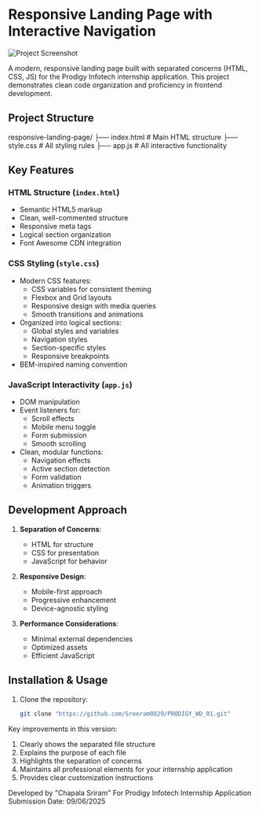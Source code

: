 # Responsive Landing Page with Interactive Navigation

![Project Screenshot](https://i.imgur.com/JfTdFOh.png)

A modern, responsive landing page built with separated concerns (HTML, CSS, JS) for the Prodigy Infotech internship application. This project demonstrates clean code organization and proficiency in frontend development.

## Project Structure
responsive-landing-page/
├── index.html # Main HTML structure
├── style.css # All styling rules
├── app.js # All interactive functionality

## Key Features

### HTML Structure (`index.html`)
- Semantic HTML5 markup
- Clean, well-commented structure
- Responsive meta tags
- Logical section organization
- Font Awesome CDN integration

### CSS Styling (`style.css`)
- Modern CSS features:
  - CSS variables for consistent theming
  - Flexbox and Grid layouts
  - Responsive design with media queries
  - Smooth transitions and animations
- Organized into logical sections:
  - Global styles and variables
  - Navigation styles
  - Section-specific styles
  - Responsive breakpoints
- BEM-inspired naming convention

### JavaScript Interactivity (`app.js`)
- DOM manipulation
- Event listeners for:
  - Scroll effects
  - Mobile menu toggle
  - Form submission
  - Smooth scrolling
- Clean, modular functions:
  - Navigation effects
  - Active section detection
  - Form validation
  - Animation triggers

## Development Approach

1. **Separation of Concerns**:
   - HTML for structure
   - CSS for presentation
   - JavaScript for behavior

2. **Responsive Design**:
   - Mobile-first approach
   - Progressive enhancement
   - Device-agnostic styling

3. **Performance Considerations**:
   - Minimal external dependencies
   - Optimized assets
   - Efficient JavaScript

## Installation & Usage

1. Clone the repository:
   ```bash
   git clone "https://github.com/Sreeram0829/PRODIGY_WD_01.git"

Key improvements in this version:
1. Clearly shows the separated file structure
2. Explains the purpose of each file
3. Highlights the separation of concerns
4. Maintains all professional elements for your internship application
5. Provides clear customization instructions

Developed by "Chapala Sriram"
For Prodigy Infotech Internship Application
Submission Date: 09/06/2025
